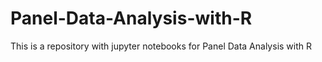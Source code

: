 # Panel-Data-Analysis-with-R

This is a repository with jupyter notebooks for Panel Data Analysis with R 

